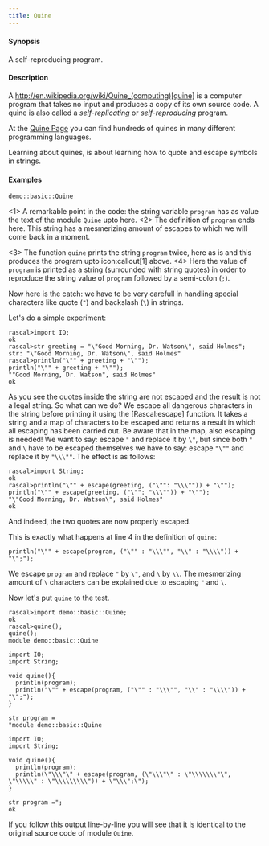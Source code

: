 ```yaml
---
title: Quine
---
```


#### Synopsis

A self-reproducing program.

#### Description

A http://en.wikipedia.org/wiki/Quine_(computing)[quine]
is a computer program that takes no input and produces a copy of its own source code.
A quine is also called a _self-replicating_ or _self-reproducing_ program.

At the [Quine Page](http://www.nyx.net/~gthompso/quine.htm) you can find hundreds of
quines in many different programming languages.

Learning about quines, is about learning how to quote and escape symbols in strings.


#### Examples

```rascal
demo::basic::Quine
```

                
<1> A remarkable point in the code: the string variable `program` has as value
   the text of the module `Quine` upto here. 
<2> The definition of `program` ends here.
    This string has a mesmerizing amount of escapes to which we will come back in a moment.

<3> The function `quine` prints the string `program` twice, here as is and this produces the program upto icon:callout[1] above.
<4> Here the value of `program` is printed as a string (surrounded with string quotes) in order to reproduce the string value 
    of `program` followed by a semi-colon (`;`).
  
Now here is the catch: we have to be very carefull in handling special characters like quote (`"`) and backslash (`\`) in strings.

Let's do a simple experiment:

```rascal-shell
rascal>import IO;
ok
rascal>str greeting = "\"Good Morning, Dr. Watson\", said Holmes";
str: "\"Good Morning, Dr. Watson\", said Holmes"
rascal>println("\"" + greeting + "\"");
println("\"" + greeting + "\"");
""Good Morning, Dr. Watson", said Holmes"
ok
```
As you see the quotes inside the string are not escaped and the result is not a legal string.
So what can we do? We escape all dangerous characters in the string before printing it using the [Rascal:escape] function.
It takes a string and a map of characters to be escaped and returns a result in which all escaping has been carried out.
Be aware that in the map, also escaping is needed!
We want to say: escape `"` and replace it by `\"`, but since both `"` and `\` have to be escaped themselves
we have to say: escape `"\""` and replace it by `"\\\""`. The effect is as follows:

```rascal-shell
rascal>import String;
ok
rascal>println("\"" + escape(greeting, ("\"": "\\\"")) + "\"");
println("\"" + escape(greeting, ("\"": "\\\"")) + "\"");
"\"Good Morning, Dr. Watson\", said Holmes"
ok
```
And indeed, the two quotes are now properly escaped.

This is exactly what happens at line 4 in the definition of `quine`:
```rascal
println("\"" + escape(program, ("\"" : "\\\"", "\\" : "\\\\")) + "\";");
```
We escape `program` and replace `"` by `\"`, and `\` by `\\`.
The mesmerizing amount of `\` characters can be explained due to escaping `"` and `\`.

Now let's put `quine` to the test.

```rascal-shell
rascal>import demo::basic::Quine;
ok
rascal>quine();
quine();
module demo::basic::Quine

import IO;
import String;

void quine(){
  println(program);
  println("\"" + escape(program, ("\"" : "\\\"", "\\" : "\\\\")) + "\";");
}

str program =
"module demo::basic::Quine

import IO;
import String;

void quine(){
  println(program);
  println(\"\\\"\" + escape(program, (\"\\\"\" : \"\\\\\\\"\", \"\\\\\" : \"\\\\\\\\\")) + \"\\\";\");
}

str program =";
ok
```
If you follow this output line-by-line you will see that it
is identical to the original source code of module `Quine`.


